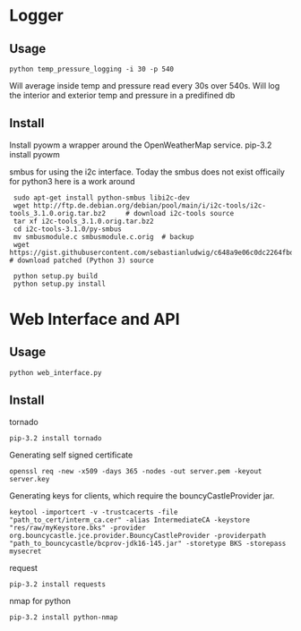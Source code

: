 Logger
=====

Usage
-----

	python temp_pressure_logging -i 30 -p 540

Will average inside temp and pressure read every 30s over 540s.
Will log the interior and exterior temp and pressure in a predifined db


Install
-------
Install pyowm a wrapper around the OpenWeatherMap service.
	pip-3.2 install pyowm

smbus for using the i2c interface.
Today the smbus does not exist officaily for python3
here is a work around

     sudo apt-get install python-smbus libi2c-dev
     wget http://ftp.de.debian.org/debian/pool/main/i/i2c-tools/i2c-tools_3.1.0.orig.tar.bz2     # download i2c-tools source
     tar xf i2c-tools_3.1.0.orig.tar.bz2
     cd i2c-tools-3.1.0/py-smbus
     mv smbusmodule.c smbusmodule.c.orig  # backup
     wget https://gist.githubusercontent.com/sebastianludwig/c648a9e06c0dc2264fbd/raw/2b74f9e72bbdffe298ce02214be8ea1c20aa290f/smbusmodule.c     # download patched (Python 3) source
     
     python setup.py build
     python setup.py install


Web Interface and API
=====================

Usage
-----

	python web_interface.py


Install
-------

tornado

	pip-3.2 install tornado

Generating self signed certificate

    openssl req -new -x509 -days 365 -nodes -out server.pem -keyout server.key

Generating keys for clients, which require the bouncyCastleProvider jar.

    keytool -importcert -v -trustcacerts -file "path_to_cert/interm_ca.cer" -alias IntermediateCA -keystore "res/raw/myKeystore.bks" -provider org.bouncycastle.jce.provider.BouncyCastleProvider -providerpath "path_to_bouncycastle/bcprov-jdk16-145.jar" -storetype BKS -storepass mysecret

request

	pip-3.2 install requests

nmap for python

	pip-3.2 install python-nmap


